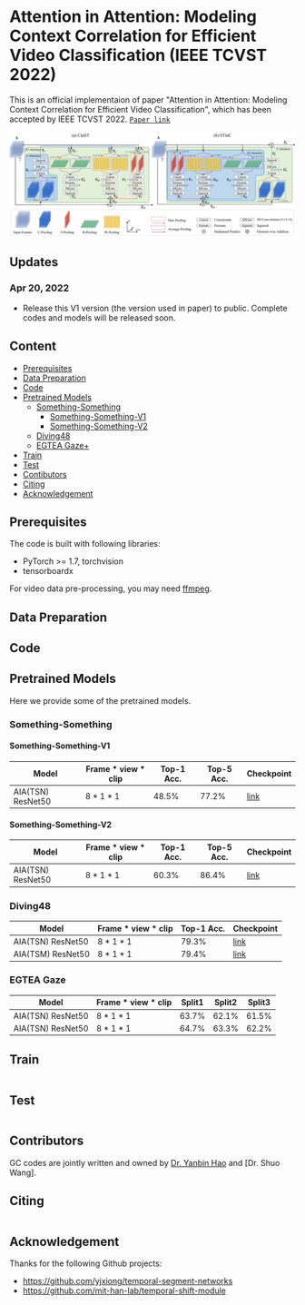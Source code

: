 # Attention in Attention: Modeling Context Correlation for Efficient Video Classification (IEEE TCVST 2022)
This is an official implementaion of paper "Attention in Attention: Modeling Context Correlation for Efficient Video Classification", which has been accepted by IEEE TCVST 2022. [`Paper link`](https://arxiv.org/pdf/2204.09303.pdf)
<div align="center">
  <img src="demo/AIA.pdf" width="700px"/>
</div>


## Updates
### Apr 20, 2022
* Release this V1 version (the version used in paper) to public. Complete codes and models will be released soon.

## Content

- [Prerequisites](#prerequisites)
- [Data Preparation](#data-preparation)
- [Code](#code)
- [Pretrained Models](#pretrained-models)
  * [Something-Something](#something-something)
    + [Something-Something-V1](#something-something-v1)
    + [Something-Something-V2](#something-something-v2)
  * [Diving48](#Diving48)
  * [EGTEA Gaze+](#EGTEA-Gaze)
- [Train](#Train)
- [Test](#Test)
- [Contibutors](#Contributors)
- [Citing](#Citing)
- [Acknowledgement](#Acknowledgement)

## Prerequisites

The code is built with following libraries:
* PyTorch >= 1.7, torchvision
* tensorboardx

For video data pre-processing, you may need [ffmpeg](https://www.ffmpeg.org/).

## Data Preparation



## Code


## Pretrained Models

Here we provide some of the pretrained models. 


### Something-Something


#### Something-Something-V1

| Model             | Frame * view * clip    | Top-1 Acc. | Top-5 Acc. | Checkpoint |
| ----------------- | ----------- | ---------- | ----------- | ---------------- |
| AIA(TSN) ResNet50   | 8 * 1 * 1  | 48.5%      | 77.2%     | [link]() |

#### Something-Something-V2

| Model             | Frame * view * clip    | Top-1 Acc. | Top-5 Acc. | Checkpoint |
| ----------------- | ----------- | ---------- | ----------- | ---------------- |
| AIA(TSN) ResNet50   | 8 * 1 * 1  | 60.3%      | 86.4%     | [link]() |

### Diving48
| Model             | Frame * view * clip    | Top-1 Acc. |  Checkpoint |
| ----------------- | ----------- | ---------- | ----------- |
| AIA(TSN) ResNet50   | 8 * 1 * 1  | 79.3%     | [link]() |
| AIA(TSM) ResNet50   | 8 * 1 * 1  | 79.4%     | [link]() |



### EGTEA Gaze
| Model             | Frame * view * clip    | Split1 |  Split2 | Split3 |
| ----------------- | ----------- | ---------- | ----------- | ----------- |
| AIA(TSN) ResNet50   | 8 * 1 * 1  | 63.7%     | 62.1%    | 61.5%  |
| AIA(TSN) ResNet50   | 8 * 1 * 1  | 64.7%     | 63.3%    | 62.2%  |


## Train 

 ```
  ```

## Test 

```
```

## Contributors
GC codes are jointly written and owned by [Dr. Yanbin Hao](https://haoyanbin918.github.io/) and [Dr. Shuo Wang].

## Citing
```bash

```

## Acknowledgement
Thanks for the following Github projects:
- https://github.com/yjxiong/temporal-segment-networks
- https://github.com/mit-han-lab/temporal-shift-module


